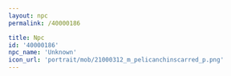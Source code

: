 ```yaml
---
layout: npc
permalink: /40000186

title: Npc
id: '40000186'
npc_name: 'Unknown'
icon_url: 'portrait/mob/21000312_m_pelicanchinscarred_p.png'
---
```

